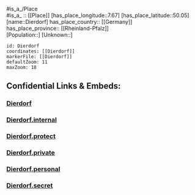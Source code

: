 ﻿---
location: [50.05,7.67] 
mapzoom: [7,12] 
mapmarker: city 
type: City
tags:
- geo/City


SpocWebEntityId: 29786
isDeleted: false
confidential: public

---
#is_a_/Place  
#is_a_ :: [[Place]] 
[has_place_longitude::7.67] 
[has_place_latitude::50.05] 
[name::Dierdorf] 
has_place_country:: [[Germany]]  
has_place_province:: [[Rheinland-Pfalz]]  
[Population::] 
[Unknown::] 


```leaflet
id: Dierdorf
coordinates: [[Dierdorf]] 
markerFile: [[Dierdorf]] 
defaultZoom: 11 
maxZoom: 18
```


## Confidential Links & Embeds: 

### [Dierdorf](/_public/Earth/Continent/Europe/Europe~Central/Germany/Germany~West/Rheinland-Pfalz/counties~RP/Rhein-Hunsrück-Kreis/cities~Rhein-Hunsrück/St_Goar-Oberwesel/City/Dierdorf.md) 

### [Dierdorf.internal](/_internal/Earth/Continent/Europe/Europe~Central/Germany/Germany~West/Rheinland-Pfalz/counties~RP/Rhein-Hunsrück-Kreis/cities~Rhein-Hunsrück/St_Goar-Oberwesel/City/Dierdorf.internal.md) 

### [Dierdorf.protect](/_protect/Earth/Continent/Europe/Europe~Central/Germany/Germany~West/Rheinland-Pfalz/counties~RP/Rhein-Hunsrück-Kreis/cities~Rhein-Hunsrück/St_Goar-Oberwesel/City/Dierdorf.protect.md) 

### [Dierdorf.private](/_private/Earth/Continent/Europe/Europe~Central/Germany/Germany~West/Rheinland-Pfalz/counties~RP/Rhein-Hunsrück-Kreis/cities~Rhein-Hunsrück/St_Goar-Oberwesel/City/Dierdorf.private.md) 

### [Dierdorf.personal](/_personal/Earth/Continent/Europe/Europe~Central/Germany/Germany~West/Rheinland-Pfalz/counties~RP/Rhein-Hunsrück-Kreis/cities~Rhein-Hunsrück/St_Goar-Oberwesel/City/Dierdorf.personal.md) 

### [Dierdorf.secret](/_secret/Earth/Continent/Europe/Europe~Central/Germany/Germany~West/Rheinland-Pfalz/counties~RP/Rhein-Hunsrück-Kreis/cities~Rhein-Hunsrück/St_Goar-Oberwesel/City/Dierdorf.secret.md) 
